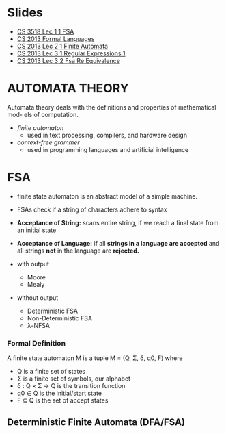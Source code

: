 <!-- TITLE: Finite State Automata And Regular Expressions -->
<!-- SUBTITLE: A quick summary of Finite State Automata And Regular Expressions -->

# Slides
* [CS 3518 Lec 1 1 FSA](/uploads/langandcomp/cs-3518-lec-1-1-fsa.pdf "Cs 3518 Lec 1 1 Fsa")
* [CS 2013 Formal Languages](/uploads/langandcomp/cs-2013-lec-1-2-formal-languages.pdf "Cs 2013 Lec 1 2 Formal Languages")
* [CS 2013 Lec 2 1 Finite Automata](/uploads/langandcomp/cs-2013-lec-2-1-finite-automata.pdf "Cs 2013 Lec 2 1 Finite Automata")
* [CS 2013 Lec 3 1 Regular Expressions 1](/uploads/langandcomp/cs-2013-lec-3-1-regular-expressions-1.pdf "Cs 2013 Lec 3 1 Regular Expressions 1")
* [CS 2013 Lec 3 2 Fsa Re Equivalence](/uploads/langandcomp/cs-2013-lec-3-2-fsa-re-equivalence.pdf "Cs 2013 Lec 3 2 Fsa Re Equivalence")

# AUTOMATA THEORY
Automata theory deals with the definitions and properties of mathematical mod-
els of computation.

* *finite automaton*
	* used in text processing, compilers, and hardware design 
* *context-free grammer*
	* used in programming languages and artificial intelligence

# FSA
* finite state automaton is an abstract model of a simple machine.
* FSAs check if a string of characters adhere to syntax
* **Acceptance of String:** scans entire string, if we reach a final state from an initial state
* **Acceptance of Language:** if all **strings in a language are accepted** and all strings **not** in the language are **rejected.**

* with output
	* Moore
	* Mealy 
* without output
	* Deterministic FSA
	* Non-Deterministic FSA
	* λ-NFSA

### Formal Definition
A finite state automaton M is a tuple M = (Q, Σ, δ, q0, F) where
* Q is a finite set of states
* Σ is a finite set of symbols, our alphabet
* δ : Q × Σ → Q is the transition function
* q0 ∈ Q is the initial/start state
* F ⊆ Q is the set of accept states

## Deterministic Finite Automata (DFA/FSA)
